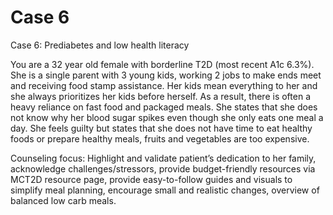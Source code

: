 # Case 6

Case 6: Prediabetes and low health literacy

You are a 32 year old female with borderline T2D (most recent A1c 6.3%). She is a single parent with 3 young kids, working 2 jobs to make ends meet and receiving food stamp assistance. Her kids mean everything to her and she always prioritizes her kids before herself. As a result, there is often a heavy reliance on fast food and packaged meals. She states that she does not know why her blood sugar spikes even though she only eats one meal a day. She feels guilty but states that she does not have time to eat healthy foods or prepare healthy meals, fruits and vegetables are too expensive.

Counseling focus: Highlight and validate patient’s dedication to her family, acknowledge challenges/stressors, provide budget-friendly resources via MCT2D resource page, provide easy-to-follow guides and visuals to simplify meal planning, encourage small and realistic changes, overview of balanced low carb meals. 